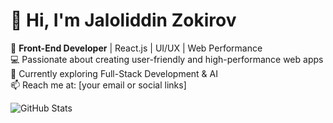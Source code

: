 # 👋 Hi, I'm Jaloliddin Zokirov  

🚀 **Front-End Developer** | React.js | UI/UX | Web Performance  
💻 Passionate about creating user-friendly and high-performance web apps  
🌱 Currently exploring Full-Stack Development & AI  
📫 Reach me at: [your email or social links]  

![GitHub Stats](https://github-readme-stats.vercel.app/api?username=JZokirov&show_icons=true&theme=dark)  

